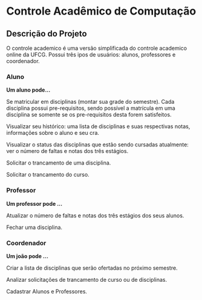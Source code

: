 # Controle Acadêmico de Computação

## Descrição do Projeto


O controle academico é uma versão simplificada do controle academico online da UFCG. Possui três ipos de usuários: alunos, professores e coordenador.


### Aluno

**Um aluno pode...**

Se matricular em disciplinas (montar sua grade do semestre). Cada disciplina possui pre-requisitos, sendo possível a matrícula em uma disciplina se somente se os pre-requisitos desta forem satisfeitos.

Visualizar seu histórico: uma lista de disciplinas e suas respectivas notas, informações sobre o aluno e seu cra. 

Visualizar o status das disciplinas que estão sendo cursadas atualmente: ver o número de faltas e notas dos três estágios.

Solicitar o trancamento de uma disciplina.

Solicitar o trancamento do curso.



### Professor

**Um professor pode ...**


Atualizar  o número de faltas e notas dos três estágios dos seus alunos.

Fechar uma disciplina.


### Coordenador

**Um joão pode ...**

Criar a lista de disciplinas que serão ofertadas no próximo semestre.

Analizar solicitações de trancamento de curso ou de disciplinas.

Cadastrar Alunos e Professores.



